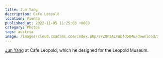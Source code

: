 ```yaml
---
title: Jun Yang
description: Cafe Leopold
location: Vienna
published_at: 2022-11-05 11:25:03 +0800
category: Photos
tags: austria
image: /images/cloud.cxadams.com/index.php/s/ZQnzALYWbfd584E/download/20190219-1552_Vienna_Leopold_L1000755-0.jpg
---
```


[Jun Yang] at Cafe Leopold, which he designed for the Leopold Museum.

[Jun Yang]: http://junyang.info/

